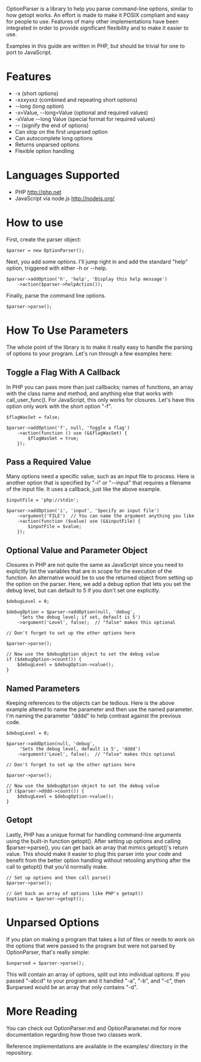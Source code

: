OptionParser is a library to help you parse command-line options, similar to
how getopt works.  An effort is made to make it POSIX compliant and easy for
people to use.  Features of many other implementations have been integrated in
order to provide significant flexibility and to make it easier to use.

Examples in this guide are written in PHP, but should be trivial for one to
port to JavaScript.

Features
========
* -x (short options)
* -xxxyxxz (combined and repeating short options)
* --long (long option)
* -x=Value, --long=Value (optional and required values)
* -xValue --long Value (special format for required values)
* -- (signify the end of options)
* Can stop on the first unparsed option
* Can autocomplete long options
* Returns unparsed options
* Flexible option handling

Languages Supported
===================

* PHP http://php.net
* JavaScript via node.js http://nodejs.org/

How to use
==========

First, create the parser object:

    $parser = new OptionParser();

Next, you add some options.  I'll jump right in and add the standard "help"
option, triggered with either -h or --help.

    $parser->addOption('h', 'help', 'Display this help message')
        ->action($parser->helpAction());

Finally, parse the command line options.

    $parser->parse();

How To Use Parameters
=====================

The whole point of the library is to make it really easy to handle the parsing
of options to your program.  Let's run through a few examples here:

Toggle a Flag With A Callback
-----------------------------

In PHP you can pass more than just callbacks; names of functions, an array with
the class name and method, and anything else that works with call_user_func().
For JavaScript, this only works for closures.  Let's have this option only work
with the short option "-f".

    $flagWasSet = false;

    $parser->addOption('f', null, 'Toggle a flag')
        ->action(function () use (&$flagWasSet) {
            $flagWasSet = true;
        });

Pass a Required Value
---------------------

Many options need a specific value, such as an input file to process.  Here is
another option that is specified by "-i" or "--input" that requires a filename
of the input file.  It uses a callback, just like the above example.

    $inputFile = 'php://stdin';

    $parser->addOption('i', 'input', 'Specify an input file')
        ->argument('FILE')  // You can name the argument anything you like
        ->action(function ($value) use (&$inputFile) {
            $inputFile = $value;
        });

Optional Value and Parameter Object
-----------------------------------

Closures in PHP are not quite the same as JavaScript since you need to
explicitly list the variables that are in scope for the execution of the
function.  An alternative would be to use the returned object from setting up
the option on the parser.  Here, we add a debug option that lets you set the
debug level, but can default to 5 if you don't set one explicitly.

    $debugLevel = 0;

    $debugOption = $parser->addOption(null, 'debug',
         'Sets the debug level; if set, default is 5')
        ->argument('Level', false);  // "false" makes this optional

    // Don't forget to set up the other options here

    $parser->parse();
    
    // Now use the $debugOption object to set the debug value
    if ($debugOption->count()) {
        $debugLevel = $debugOption->value();
    }

Named Parameters
----------------

Keeping references to the objects can be tedious.  Here is the above example
altered to name the parameter and then use the named parameter.  I'm naming the
parameter "dddd" to help contrast against the previous code.

    $debugLevel = 0;

    $parser->addOption(null, 'debug',
         'Sets the debug level, default is 5', 'dddd')
        ->argument('Level', false);  // "false" makes this optional

    // Don't forget to set up the other options here

    $parser->parse();
    
    // Now use the $debugOption object to set the debug value
    if ($parser->dddd->count()) {
        $debugLevel = $debugOption->value();
    }

Getopt
------

Lastly, PHP has a unique format for handling command-line arguments using
the built-in function getopt().  After setting up options and calling
$parser->parse(), you can get back an array that mimics getopt()'s return
value.  This should make it easier to plug this parser into your code and
benefit from the better option handling without retooling anything after the
call to getopt() that you'd normally make.

	// Set up options and then call parse()
	$parser->parse();

    // Get back an array of options like PHP's getopt()
	$options = $parser->getopt();

Unparsed Options
================

If you plan on making a program that takes a list of files or needs to work on
the options that were passed to the program but were not parsed by
OptionParser, that's really simple:

    $unparsed = $parser->parse();

This will contain an array of options, split out into individual options.  If
you passed "-abcd" to your program and it handled "-a", "-b", and "-c", then
$unparsed would be an array that only contains "-d".

More Reading
============

You can check out OptionParser.md and OptionParameter.md for more documentation
regarding how those two classes work.

Reference implementations are available in the examples/ directory in the
repository.

